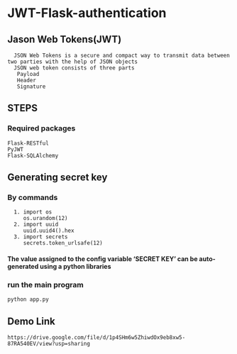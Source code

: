 # JWT-Flask-authentication
## Jason Web Tokens(JWT)
``` 
  JSON Web Tokens is a secure and compact way to transmit data between two parties with the help of JSON objects 
  JSON web token consists of three parts
   Payload
   Header
   Signature
  ```
## STEPS
### Required packages 
```
Flask-RESTful
PyJWT
Flask-SQLAlchemy
```
## Generating secret key
### By commands
``` 
  1. import os
     os.urandom(12)
  2. import uuid
     uuid.uuid4().hex
  3. import secrets
     secrets.token_urlsafe(12)
 ```
 
 ####  The value assigned to the config variable ‘SECRET KEY’ can be auto-generated using a python libraries
 ### run the main program
 ``` 
 python app.py
 ```
 ## Demo Link
 ``` 
 https://drive.google.com/file/d/1p4SHm6w5ZhiwdOx9eb8xw5-87RA540EV/view?usp=sharing
  ```
